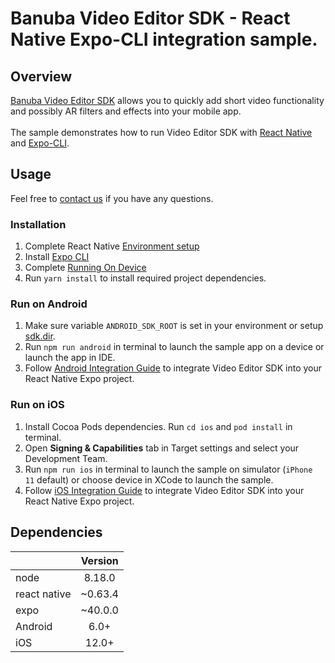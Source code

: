 # Banuba Video Editor SDK - React Native Expo-CLI integration sample.

## Overview
[Banuba Video Editor SDK](https://www.banuba.com/video-editor-sdk) allows you to quickly add short video functionality and possibly AR filters and effects into your mobile app.
<br>  
The sample demonstrates how to run Video Editor SDK with [React Native](https://reactnative.dev/) and [Expo-CLI](https://docs.expo.dev/workflow/expo-cli/).  

## Usage
Feel free to [contact us](https://www.banuba.com/faq/kb-tickets/new) if you have any questions.

### Installation
1. Complete React Native [Environment setup](https://reactnative.dev/docs/environment-setup)
2. Install [Expo CLI](https://docs.expo.dev/get-started/installation/)
3. Complete [Running On Device](https://reactnative.dev/docs/running-on-device)
4. Run ```yarn install``` to install required project dependencies.

### Run on Android
1. Make sure variable ```ANDROID_SDK_ROOT``` is set in your environment or setup [sdk.dir](android/local.properties#L1).
2. Run ```npm run android``` in terminal to launch the sample app on a device or launch the app in IDE.
3. Follow [Android Integration Guide](mddocs/android_integration.md) to integrate Video Editor SDK into your React Native Expo project.

### Run on iOS  
1. Install Cocoa Pods dependencies. Run ```cd ios``` and ```pod install``` in terminal.
2. Open **Signing & Capabilities** tab in Target settings and select your Development Team.
3. Run ```npm run ios``` in terminal to launch the sample on simulator (```iPhone 11``` default) or choose device in XCode to launch the sample.
4. Follow [iOS Integration Guide](mddocs/ios_integration.md) to integrate Video Editor SDK into your React Native Expo project.

## Dependencies
|              | Version | 
|--------------|:-------:|
| node         | 8.18.0  |
| react native | ~0.63.4 | 
| expo         | ~40.0.0 |
| Android      |  6.0+   |
| iOS          |  12.0+  |
